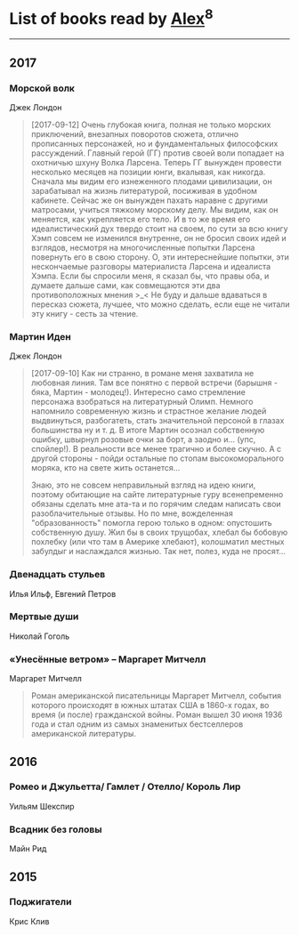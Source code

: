 # List of books read by [Alex](https://plus.google.com/106644083867140961454)<sup>8</sup>
---

## 2017

### Морской волк
Джек Лондон
> [2017-09-12] Очень глубокая книга, полная не только морских приключений, внезапных поворотов сюжета, отлично прописанных персонажей, но и фундаментальных философских рассуждений. Главный герой (ГГ) против своей воли попадает на охотничью шхуну Волка Ларсена. Теперь ГГ вынужден провести несколько месяцев на позиции юнги, вкалывая, как никогда. Сначала мы видим его изнеженного плодами цивилизации, он зарабатывал на жизнь литературой, посиживая в удобном кабинете. Сейчас же он вынужден пахать наравне с другими матросами, учиться тяжкому морскому делу. Мы видим, как он меняется, как укрепляется его тело. И в то же время его идеалистический дух твердо стоит на своем, по сути за всю книгу Хэмп совсем не изменился внутренне, он не бросил своих идей и взглядов, несмотря на многочисленные попытки Ларсена повернуть его в свою сторону. О, эти интереснейшие попытки, эти нескончаемые разговоры материалиста Ларсена и идеалиста Хэмпа. Если бы спросили меня, я сказал бы, что правы оба, и думаете дальше сами, как совмещаются эти два противоположных мнения >_< Не буду и дальше вдаваться в пересказ сюжета, лучшее, что можно сделать, если еще не читали эту книгу - сесть за чтение.


### Мартин Иден
Джек Лондон
> [2017-09-10] Как ни странно, в романе меня захватила не любовная линия. Там все понятно с первой встречи (барышня - бяка, Мартин - молодец!). Интересно само стремление персонажа взобраться на литературный Олимп. Немного напомнило современную жизнь и страстное желание людей выдвинуться, разбогатеть, стать значительной персоной в глазах большинства ну и т. д. В итоге Мартин осознал собственную ошибку, швырнул розовые очки за борт, а заодно и... (упс, спойлер!). В реальности все менее трагично и более скучно. А с другой стороны - пойди остальные по стопам высокоморального моряка, кто на свете жить останется...
> 
> 
> Знаю, это не совсем неправильный взгляд на идею книги, поэтому обитающие на сайте литературные гуру всенепременно обязаны сделать мне ата-та и по горячим следам написать свои разоблачительные отзывы. Но по мне, вожделенная "образованность" помогла герою только в одном: опустошить собственную душу. Жил бы в своих трущобах, хлебал бы бобовую похлебку (или что там в Америке хлебают), колошматил местных забулдыг и наслаждался жизнью. Так нет, полез, куда не просят...


### Двенадцать стульев
Илья Ильф, Евгений Петров


### Мертвые души
Николай Гоголь


### «Унесённые ветром» – Маргарет Митчелл
Маргарет Митчелл
> Роман американской писательницы Маргарет Митчелл, события которого происходят в южных штатах США в 1860-х годах, во время (и после) гражданской войны. Роман вышел 30 июня 1936 года и стал одним из самых знаменитых бестселлеров американской литературы.



## 2016

### Ромео и Джульетта/ Гамлет / Отелло/ Король Лир
Уильям Шекспир


### Всадник без головы
Майн Рид



## 2015

### Поджигатели
Крис Клив



